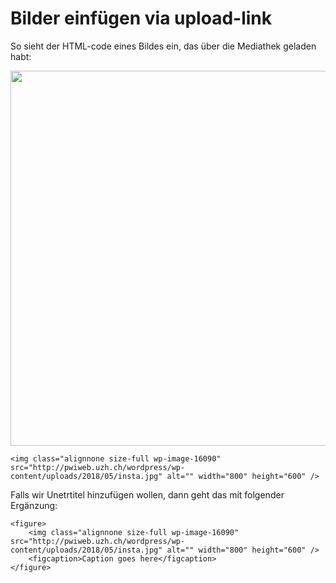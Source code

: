 
# Bilder einfügen via upload-link

So sieht der HTML-code eines Bildes ein, das über die Mediathek geladen habt:


<img class="alignnone size-full wp-image-16090" src="http://pwiweb.uzh.ch/wordpress/wp-content/uploads/2018/05/insta.jpg" alt="" width="800" height="600" />

```
<img class="alignnone size-full wp-image-16090" src="http://pwiweb.uzh.ch/wordpress/wp-content/uploads/2018/05/insta.jpg" alt="" width="800" height="600" />

```

Falls wir Unetrtitel hinzufügen wollen, dann geht das mit folgender Ergänzung:

```
<figure>
    <img class="alignnone size-full wp-image-16090" src="http://pwiweb.uzh.ch/wordpress/wp-content/uploads/2018/05/insta.jpg" alt="" width="800" height="600" />
    <figcaption>Caption goes here</figcaption>
</figure>
```
